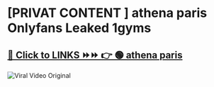 
 # [PRIVAT CONTENT ] athena paris Onlyfans Leaked 1gyms

## <h2><a href="https://clipsfans.com/athena_paris&ref=git">🔗 Click to LINKS ⏩⏩ 👉 🟢 athena paris </a></h2>

<a href="https://clipsfans.com/athena_paris&ref=git" rel="nofollow" data-target="animated-image.originalLink"><img src="https://i.ibb.co.com/xMMVF88/686577567.gif" alt="Viral Video Original" style="max-width: 100%; display: inline-block;" data-target="animated-image.originalImage"></a>


